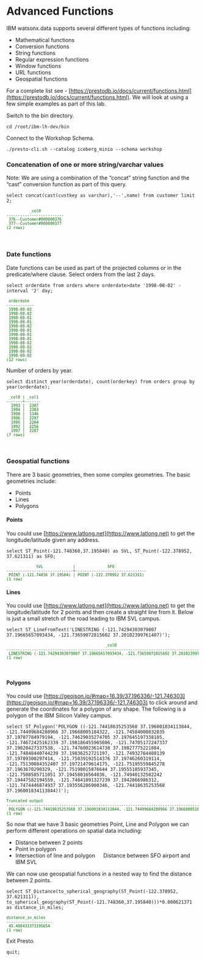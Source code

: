 # Advanced Functions

IBM watsonx.data supports several different types of functions including:

   * Mathematical functions
   * Conversion functions
   * String functions
   * Regular expression functions
   * Window functions
   * URL functions
   * Geospatial functions 

For a complete list see - [https://prestodb.io/docs/current/functions.html](https://prestodb.io/docs/current/functions.html). We will look at using a few simple examples as part of this lab.

Switch to the bin directory.

```
cd /root/ibm-lh-dev/bin
```
Connect to the Workshop Schema.
```
./presto-cli.sh --catalog iceberg_minio --schema workshop
```
### Concatenation of one or more string/varchar values
Note: We are using a combination of the “concat” string function and the “cast” conversion function as part of this query.
```
select concat(cast(custkey as varchar),'--',name) from customer limit 2;
```
<pre style="font-size: small; color: darkgreen; overflow: auto">
          _col0          
-------------------------
 376--Customer#000000376 
 377--Customer#000000377 
(2 rows)
</pre>
 
### Date functions
Date functions can be used as part of the projected columns or in the predicate/where clause.
Select orders from the last 2 days.
```
select orderdate from orders where orderdate>date '1998-08-02' - interval '2' day;
```

<pre style="font-size: small; color: darkgreen; overflow: auto">
 orderdate  
------------
 1998-08-02 
 1998-08-02 
 1998-08-01 
 1998-08-01 
 1998-08-02 
 1998-08-01 
 1998-08-01 
 1998-08-01 
 1998-08-02 
 1998-08-02 
 1998-08-02 
 1998-08-02 
(12 rows)
</pre>
Number of orders by year.
```
select distinct year(orderdate), count(orderkey) from orders group by year(orderdate);
```

<pre style="font-size: small; color: darkgreen; overflow: auto">
 _col0 | _col1 
-------+-------
  1993 |  2307 
  1994 |  2303 
  1998 |  1346 
  1996 |  2297 
  1995 |  2204 
  1992 |  2256 
  1997 |  2287 
(7 rows)
</pre>
 
### Geospatial functions

There are 3 basic geometries, then some complex geometries. The basic geometries include:

   * Points
   * Lines
   * Polygons

#### Points

You could use [https://www.latlong.net](https://www.latlong.net) to get the longitude/latitude given any address.
```
select ST_Point(-121.748360,37.195840) as SVL, ST_Point(-122.378952, 37.621311) as SFO;
```
<pre style="font-size: small; color: darkgreen; overflow: auto">
             SVL             |              SFO              
-----------------------------+-------------------------------
 POINT (-121.74836 37.19584) | POINT (-122.378952 37.621311) 
(1 row)
</pre>

#### Lines

You could use [https://www.latlong.net](https://www.latlong.net) to get the longitude/latitude for 2 points and then create a straight line from it. Below is just a small stretch of the road leading to IBM SVL campus.
```
select ST_LineFromText('LINESTRING (-121.74294303079807 37.19665657093434, -121.73659072815602 37.20102399761407)');
```
<pre style="font-size: small; color: darkgreen; overflow: auto">
                                           _col0                                           
-------------------------------------------------------------------------------------------
 LINESTRING (-121.74294303079807 37.19665657093434, -121.73659072815602 37.20102399761407) 
(1 row)
</pre>
 
#### Polygons

You could use [https://geojson.io/#map=16.39/37.196336/-121.746303](https://geojson.io/#map=16.39/37.196336/-121.746303) to click around and generate the coordinates for a polygon of any shape. The following is a polygon of the IBM Silicon Valley campus.
``` 
select ST_Polygon('POLYGON ((-121.74418635253568 37.196001834113844, -121.74499684288966 37.19668005184322, -121.74584008032835 37.19707784979194, -121.74629035274705 37.197645197338105, -121.74672425162339 37.198186455965086, -121.74705172247337 37.19828427337538, -121.74760023614738 37.19827775221884, -121.74848440744239 37.19836252721197, -121.74932764488139 37.19789300297414, -121.75039192514376 37.19746260319114, -121.75130884352407 37.19721479614175, -121.75195559845278 37.1963670290329, -121.75198015876644 37.19555185937345, -121.7508585711051 37.19458016564036, -121.74940132582242 37.19447582194559, -121.74841891327239 37.1942866986312, -121.7474446874937 37.193556286900346, -121.74418635253568 37.196001834113844))');
```
<pre style="font-size: small; color: darkgreen; overflow: auto">
Truncated output
------------------------------------------------------------------------------------------------------------------------------------------------------>
 POLYGON ((-121.74418635253568 37.196001834113844, -121.74499684288966 37.19668005184322, -121.74584008032835 37.19707784979194, -121.74629035274705 3>
(1 row)
</pre>
So now that we have 3 basic geometries Point, Line and Polygon we can perform different operations on spatial data including:

   * Distance between 2 points
   * Point in polygon
   * Intersection of line and polygon
 
Distance between SFO airport and IBM SVL

We can now use geospatial functions in a nested way to find the distance between 2 points.
```
select ST_Distance(to_spherical_geography(ST_Point(-122.378952, 37.621311)), to_spherical_geography(ST_Point(-121.748360,37.195840)))*0.000621371 as distance_in_miles;
```
<pre style="font-size: small; color: darkgreen; overflow: auto">
distance_in_miles  
--------------------
 45.408431373195654 
(1 row)
</pre>

Exit Presto.
```
quit;
```
